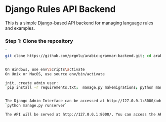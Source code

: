 # Django Rules API Backend

This is a simple Django-based API backend for managing language rules and examples.

### Step 1: Clone the repository

```bash
`
git clone https://github.com/prgmlu/arabic-grammar-backend.git; cd arabic-grammar-backend; python3 -m venv env
`

On Windows, use env\Scripts\activate
On Unix or MacOS, use source env/bin/activate

init, create admin user:
`pip install -r requirements.txt;  manage.py makemigrations; python manage.py migrate; python manage.py populate_db; python manage.py createsuperuser`


The Django Admin Interface can be accessed at http://127.0.0.1:8000/admin/.
`python manage.py runserver`

The API will be served at http://127.0.0.1:8000/. You can access the API at http://127.0.0.1:8000/api/rules/.
